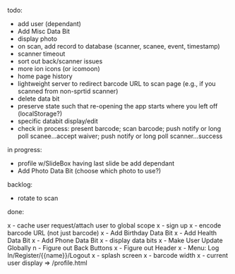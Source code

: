 todo:
- add user (dependant)
- Add Misc Data Bit
- display photo
- on scan, add record to database (scanner, scanee, event, timestamp)
- scanner timeout
- sort out back/scanner issues
- more ion icons (or icomoon)
- home page history
- lightweight server to redirect barcode URL to scan page (e.g., if you scanned from non-sprtid scanner)
- delete data bit
- preserve state such that re-opening the app starts where you left off (localStorage?)
- specific databit display/edit
- check in process: present barcode; scan barcode; push notify or long poll scanee...accept waiver; push notify or long poll scanner...success


in progress:
- profile w/SlideBox having last slide be add dependant
- Add Photo Data Bit (choose which photo to use?)


backlog:
- rotate to scan


done:

x - cache user request/attach user to global scope
x - sign up
x - encode barcode URL (not just barcode)
x - Add Birthday Data Bit
x - Add Health Data Bit
x - Add Phone Data Bit
x - display data bits
x - Make User Update Globally
n - Figure out Back Buttons
x - Figure out Header
x - Menu: Log In/Register/{{name}}/Logout
x - splash screen
x - barcode width
x - current user display => /profile.html
